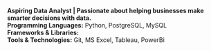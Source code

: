 **Aspiring Data Analyst | Passionate about helping businesses make smarter decisions with data.**
<br>
**Programming Languages:** Python, PostgreSQL, MySQL
<br>
**Frameworks & Libraries:** 
<br>
**Tools & Technologies:** Git, MS Excel, Tableau, PowerBi 

<!---
BaderNader321/BaderNader321 is a ✨ special ✨ repository because its `README.md` (this file) appears on your GitHub profile.
You can click the Preview link to take a look at your changes.
--->
